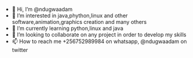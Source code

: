 - 👋 Hi, I’m @ndugwaadam
- 👀 I’m interested in java,phython,linux and other software,animation,graphics creation and many others
- 🌱 I’m currently learning python,linux and java
- 💞️ I’m looking to collaborate on any project in order to develop my skills
- 📫 How to reach me +256752989984 on whatsapp, @ndugwaadam on twitter

<!---
ndugwaadam/ndugwaadam is a ✨ special ✨ repository because its `README.md` (this file) appears on your GitHub profile.
You can click the Preview link to take a look at your changes.
--->
